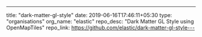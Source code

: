 ---
title: "dark-matter-gl-style"
date: 2019-06-16T17:46:11+05:30
type: "organisations"
org_name: "elastic"
repo_desc: "Dark Matter GL Style using OpenMapTiles"
repo_link: https://github.com/elastic/dark-matter-gl-style---